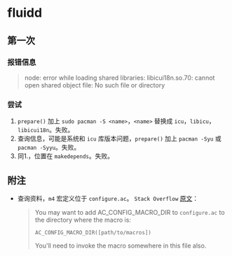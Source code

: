 # fluidd

## 第一次

### 报错信息

> node: error while loading shared libraries: libicui18n.so.70: cannot open shared object file: No such file or directory

### 尝试

1. `prepare()` 加上 `sudo pacman -S <name>`，`<name>` 替换成 `icu`，`libicu`，` libicui18n`。失败。
2. 查询信息，可能是系统和 `icu` 库版本问题，`prepare()` 加上 `pacman -Syu` 或 `pacman -Syyu`。失败。
3. 同1.，位置在 `makedepends`。失败。



## 附注

- 查询资料，`m4` 宏定义位于 `configure.ac`。
`Stack Overflow` [原文](https://stackoverflow.com/questions/5298830/how-to-include-m4-files-in-autoconf)：
  
  > You may want to add AC_CONFIG_MACRO_DIR to `configure.ac` to the directory where the macro is:
  >
  > `AC_CONFIG_MACRO_DIR([path/to/macros])`
  >
  > You'll need to invoke the macro somewhere in this file also.






